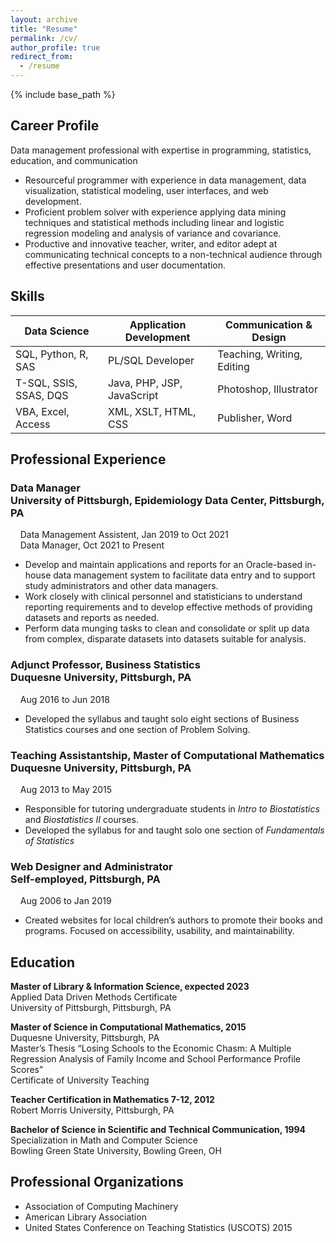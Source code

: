 ```yaml
---
layout: archive
title: "Resume"
permalink: /cv/
author_profile: true
redirect_from:
  - /resume
---
```


{% include base_path %}

## Career Profile

Data management professional with expertise in programming, statistics, education, and communication

* Resourceful programmer with experience in data management, data visualization, statistical modeling, user interfaces, and web development.
* Proficient problem solver with experience applying data mining techniques and statistical methods including linear and logistic regression modeling and analysis of variance and covariance.
* Productive and innovative teacher, writer, and editor adept at communicating technical concepts to a non-technical audience through effective presentations and user documentation.

## Skills

| Data Science          	| Application Development    	| Communication & Design     	|
|----------------------	  |----------------------------	|----------------------------	|
| SQL, Python, R, SAS     | PL/SQL Developer    	      | Teaching, Writing, Editing 	|
| T-SQL, SSIS, SSAS, DQS 	| Java, PHP, JSP, JavaScript 	| Photoshop, Illustrator     	|
| VBA, Excel, Access   	  | XML, XSLT, HTML, CSS        | Publisher, Word            	|

## Professional Experience

### Data Manager<br/>University of Pittsburgh, Epidemiology Data Center, Pittsburgh, PA<br/>	
&nbsp; &nbsp; Data Management Assistent, Jan 2019 to Oct 2021<br/>
&nbsp; &nbsp; Data Manager, Oct 2021 to Present
*	Develop and maintain applications and reports for an Oracle-based in-house data management system to facilitate data entry and to support study administrators and other data managers.
*	Work closely with clinical personnel and statisticians to understand reporting requirements and to develop effective methods of providing datasets and reports as needed.
*	Perform data munging tasks to clean and consolidate or split up data from complex, disparate datasets into datasets suitable for analysis.

### Adjunct Professor, Business Statistics<br/>Duquesne University, Pittsburgh, PA			
&nbsp; &nbsp; Aug 2016 to Jun 2018
* Developed the syllabus and taught solo eight sections of Business Statistics courses and one section of Problem Solving.

### Teaching Assistantship, Master of Computational Mathematics<br/>Duquesne University, Pittsburgh, PA			
&nbsp; &nbsp; Aug 2013 to May 2015
* Responsible for tutoring undergraduate students in *Intro to Biostatistics* and *Biostatistics II* courses.
* Developed the syllabus for and taught solo one section of *Fundamentals of Statistics*

### Web Designer and Administrator<br/>Self-employed, Pittsburgh, PA					
&nbsp; &nbsp; Aug 2006 to Jan 2019
* Created websites for local children’s authors to promote their books and programs. Focused on accessibility, usability, and maintainability.

## Education

<strong>Master of Library & Information Science, expected 2023</strong><br/>
Applied Data Driven Methods Certificate<br/>
University of Pittsburgh, Pittsburgh, PA
  
<strong>Master of Science in Computational Mathematics, 2015</strong><br/>
Duquesne University, Pittsburgh, PA<br />
Master’s Thesis “Losing Schools to the Economic Chasm: A Multiple Regression Analysis of Family Income and School Performance Profile Scores”<br />
Certificate of University Teaching

<strong>Teacher Certification in Mathematics 7-12, 2012</strong><br/>
Robert Morris University, Pittsburgh, PA
  
<strong>Bachelor of Science in Scientific and Technical Communication, 1994</strong><br/>
Specialization in Math and Computer Science<br/>
Bowling Green State University, Bowling Green, OH

## Professional Organizations

* Association of Computing Machinery
* American Library Association
* United States Conference on Teaching Statistics (USCOTS) 2015